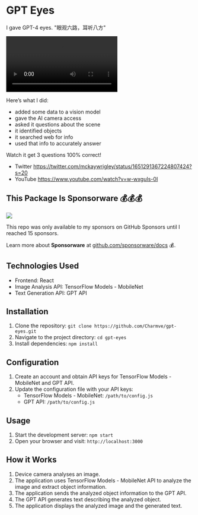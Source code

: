 # GPT Eyes

I gave GPT-4 eyes. "眼观六路，耳听八方"

<video src="https://github.com/Charmve/gpt-eyes/raw/main/src/ssstwitter.com_1693805997510.mp4" controls="controls" style="max-width: 730px;"></video>

Here’s what I did:
- added some data to a vision model
- gave the AI camera access
- asked it questions about the scene
- it identified objects
- it searched web for info
- used that info to accurately answer

Watch it get 3 questions 100% correct!

- Twitter https://twitter.com/mckaywrigley/status/1651291367224807424?s=20
- YouTube https://www.youtube.com/watch?v=w-wxguIs-0I

## This Package Is Sponsorware 💰💰💰

[![](https://img.shields.io/static/v1?label=Sponsor&message=%E2%9D%A4&logo=GitHub&color=%23fe8e86)](https://github.com/sponsors/Charmve)

This repo was only available to my sponsors on GitHub Sponsors until I reached 15 sponsors.

Learn more about **Sponsorware** at [github.com/sponsorware/docs](https://github.com/sponsorware/docs) 💰.

## Technologies Used

- Frontend: React
- Image Analysis API: TensorFlow Models - MobileNet
- Text Generation API: GPT API

## Installation

1. Clone the repository: `git clone https://github.com/Charmve/gpt-eyes.git`
2. Navigate to the project directory: `cd gpt-eyes`
3. Install dependencies: `npm install`

## Configuration

1. Create an account and obtain API keys for TensorFlow Models - MobileNet and GPT API.
2. Update the configuration file with your API keys:
   - TensorFlow Models - MobileNet: `/path/to/config.js`
   - GPT API: `/path/to/config.js`

## Usage

1. Start the development server: `npm start`
2. Open your browser and visit: `http://localhost:3000`

## How it Works

1. Device camera analyses an image.
2. The application uses TensorFlow Models - MobileNet API to analyze the image and extract object information.
3. The application sends the analyzed object information to the GPT API.
4. The GPT API generates text describing the analyzed object.
5. The application displays the analyzed image and the generated text.
